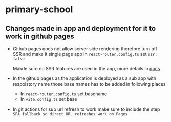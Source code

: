 # primary-school

## Changes made in app and deployment for it to work in github pages

- Github pages does not allow server side rendering therefore turn off SSR and make it single page app
  In `react-router.config.ts` set `ssr: false`

  Makde sure no SSR features are used in the app, more details in [docs](https://reactrouter.com/how-to/spa)

- In the github pages as the application is deployed as a sub app with respoistory name those base names has to be added in following places
  - In `react-router.config.ts` set basename 
  - In `vite.config.ts` set base

- In git actions for sub url refresh to work make sure to include the step `SPA fallback so direct URL refreshes work on Pages`

